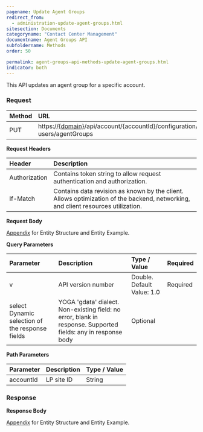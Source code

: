 ```yaml
---
pagename: Update Agent Groups
redirect_from:
  - administration-update-agent-groups.html
sitesection: Documents
categoryname: "Contact Center Management"
documentname: Agent Groups API
subfoldername: Methods
order: 50

permalink: agent-groups-api-methods-update-agent-groups.html
indicator: both
---
```


This API updates an agent group for a specific account.

### Request

 |Method | URL |
 |:-------- | :----|
 |PUT|  https://[{domain}](/agent-domain-domain-api.html)/api/account/{accountId}/configuration/le-users/agentGroups |

**Request Headers**

 |Header|  Description |
 |:--------  |:------------- |
 |Authorization | Contains token string to allow request authentication and authorization. |
| If-Match | Contains data revision as known by the client. Allows optimization of the backend, networking, and client resources utilization. |

**Request Body**

[Appendix](administration-agent-groups-appendix.html) for Entity Structure and Entity Example.

**Query Parameters**

| Parameter | Description | Type / Value | Required |
 |:------------ | :-------------- | :------------  |:--- |
| v | API version number | Double. Default Value: 1.0|  Required |
| select  Dynamic selection of the response fields | YOGA 'gdata' dialect. Non-existing field: no error, blank in response. Supported fields: any in response body | Optional |

**Path Parameters**

 |Parameter | Description  |Type / Value |
 |:-----------  |:------------- | :--------------|
| accountId | LP site ID | String |

### Response

**Response Body**

[Appendix](administration-agent-groups-appendix.html) for Entity Structure and Entity Example.